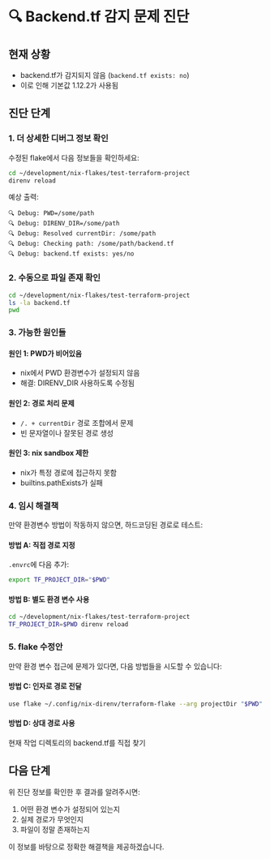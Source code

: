 # 🔍 Backend.tf 감지 문제 진단

## 현재 상황
- backend.tf가 감지되지 않음 (`backend.tf exists: no`)
- 이로 인해 기본값 1.12.2가 사용됨

## 진단 단계

### 1. 더 상세한 디버그 정보 확인

수정된 flake에서 다음 정보들을 확인하세요:

```bash
cd ~/development/nix-flakes/test-terraform-project  
direnv reload
```

예상 출력:
```
🔍 Debug: PWD=/some/path
🔍 Debug: DIRENV_DIR=/some/path  
🔍 Debug: Resolved currentDir: /some/path
🔍 Debug: Checking path: /some/path/backend.tf
🔍 Debug: backend.tf exists: yes/no
```

### 2. 수동으로 파일 존재 확인

```bash
cd ~/development/nix-flakes/test-terraform-project
ls -la backend.tf
pwd
```

### 3. 가능한 원인들

#### 원인 1: PWD가 비어있음
- nix에서 PWD 환경변수가 설정되지 않음
- 해결: DIRENV_DIR 사용하도록 수정됨

#### 원인 2: 경로 처리 문제  
- `/. + currentDir` 경로 조합에서 문제
- 빈 문자열이나 잘못된 경로 생성

#### 원인 3: nix sandbox 제한
- nix가 특정 경로에 접근하지 못함
- builtins.pathExists가 실패

### 4. 임시 해결책

만약 환경변수 방법이 작동하지 않으면, 하드코딩된 경로로 테스트:

#### 방법 A: 직접 경로 지정
`.envrc`에 다음 추가:
```bash
export TF_PROJECT_DIR="$PWD"
```

#### 방법 B: 별도 환경 변수 사용
```bash  
cd ~/development/nix-flakes/test-terraform-project
TF_PROJECT_DIR=$PWD direnv reload
```

### 5. flake 수정안

만약 환경 변수 접근에 문제가 있다면, 다음 방법들을 시도할 수 있습니다:

#### 방법 C: 인자로 경로 전달
```bash
use flake ~/.config/nix-direnv/terraform-flake --arg projectDir "$PWD"
```

#### 방법 D: 상대 경로 사용
현재 작업 디렉토리의 backend.tf를 직접 찾기

## 다음 단계

위 진단 정보를 확인한 후 결과를 알려주시면:
1. 어떤 환경 변수가 설정되어 있는지
2. 실제 경로가 무엇인지  
3. 파일이 정말 존재하는지

이 정보를 바탕으로 정확한 해결책을 제공하겠습니다.